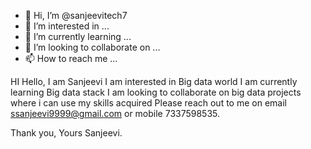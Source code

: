 - 👋 Hi, I’m @sanjeevitech7
- 👀 I’m interested in ...
- 🌱 I’m currently learning ...
- 💞️ I’m looking to collaborate on ...
- 📫 How to reach me ...

<!---
sanjeevitech7/sanjeevitech7 is a ✨ special ✨ repository because its `README.md` (this file) appears on your GitHub profile.
You can click the Preview link to take a look at your changes.
--->
HI Hello, I am Sanjeevi 
I am interested in Big data world 
I am currently learning Big data  stack
I am looking to collaborate on big data projects where i can use my skills acquired
Please reach out to me on email ssanjeevi9999@gmail.com or mobile 7337598535.

Thank you,
Yours Sanjeevi.
